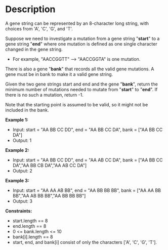 # Description

A gene string can be represented by an 8-character long string, with choices from 'A', 'C', 'G', and 'T'.

Suppose we need to investigate a mutation from a gene string "**start**" to a gene string "**end**" where one mutation 
is defined as one single character changed in the gene string.

- For example, "AACCGGTT" --> "AACCGGTA" is one mutation.

There is also a gene "**bank**" that records all the valid gene mutations. A gene must be in bank to make it a valid 
gene string.

Given the two gene strings start and end and the gene "**bank**", return the minimum number of mutations needed to 
mutate from "**start**" to "**end**". If there is no such a mutation, return -1.

Note that the starting point is assumed to be valid, so it might not be included in the bank.

**Example 1:**
- Input: start = "AA BB CC DD", end = "AA BB CC DA", bank = ["AA BB CC DA"]
- Output: 1

**Example 2:**
- Input: start = "AA BB CC DD", end = "AA AB CC DA", bank = ["AA BB CC DA","AA BB CB DA","AA AB CC DA"]
- Output: 2

**Example 3:**
- Input: start = "AA AA AB BB", end = "AA BB BB BB", bank = ["AA AA BB BB","AA AB BB BB","AA BB BB BB"]
- Output: 3

**Constraints:**
- start.length == 8
- end.length == 8
- 0 <= bank.length <= 10
- bank[i].length == 8
- start, end, and bank[i] consist of only the characters ['A', 'C', 'G', 'T'].